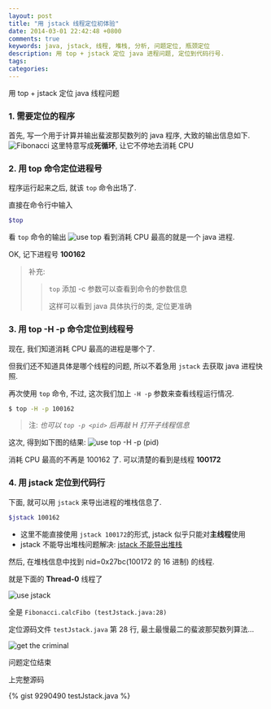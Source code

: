 ```yaml
---
layout: post
title: "用 jstack 线程定位初体验"
date: 2014-03-01 22:42:48 +0800
comments: true
keywords: java, jstack, 线程, 堆栈, 分析, 问题定位, 瓶颈定位
description: 用 top + jstack 定位 java 进程问题, 定位到代码行号.
tags: 
categories: 
---
```


用 top + jstack 定位 java 线程问题
<!--more-->
### 1. 需要定位的程序
首先, 写一个用于计算并输出蜚波那契数列的 java 程序, 大致的输出信息如下.
![Fibonacci][6]
这里特意写成**死循环**, 让它不停地去消耗 CPU

### 2. 用 top 命令定位进程号
程序运行起来之后, 就该 `top` 命令出场了.

直接在命令行中输入
```bash
$top
```

看 `top` 命令的输出
![use top][1]
看到消耗 CPU 最高的就是一个 java 进程.

OK, 记下进程号 **100162**


> 补充:
> > `top` 添加 -c 参数可以查看到命令的参数信息
> > 
> > 这样可以看到 java 具体执行的类, 定位更准确

### 3. 用 top -H -p 命令定位到线程号
现在, 我们知道消耗 CPU 最高的进程是哪个了. 

但我们还不知道具体是哪个线程的问题, 所以不着急用 `jstack` 去获取 java 进程快照. 

再次使用 `top` 命令, 不过, 这次我们加上 `-H -p` 参数来查看线程运行情况.

```bash
$ top -H -p 100162
```
> 注: *也可以 `top -p <pid>` 后再敲 H 打开子线程信息*


这次, 得到如下图的结果:
![use top -H -p (pid)][2]

消耗 CPU 最高的不再是 100162 了. 可以清楚的看到是线程 **100172**

### 4. 用 jstack 定位到代码行
下面, 就可以用 `jstack` 来导出进程的堆栈信息了.

```bash
$jstack 100162
```
* 这里不能直接使用 `jstack 100172`的形式, jstack 似乎只能对**主线程**使用
* jstack 不能导出堆栈问题解决: [jstack 不能导出堆栈](http://www.haply.info/blog/archives/305)

然后, 在堆栈信息中找到 nid=0x27bc(100172 的 16 进制) 的线程.

就是下面的 **Thread-0** 线程了

![use jstack][4]

全是 `Fibonacci.calcFibo (testJstack.java:28)`

定位源码文件 `testJstack.java` 第 28 行, 最土最慢最二的蜚波那契数列算法...

![get the criminal][5]

问题定位结束

上完整源码

{% gist 9290490 testJstack.java %}

[1]: /blogimgs/thread-top.png "use top"
[2]: /blogimgs/thread-topHp.png "use top -H -p <pid>"
[4]: /blogimgs/thread-jstack.png "use jstack"
[5]: /blogimgs/thread-28.png "get the criminal"
[6]: /blogimgs/thread-fb.png "a Fibonacci Thread"
